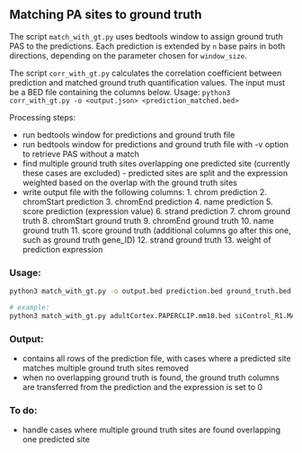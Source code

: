 ## Matching PA sites to ground truth

The script `match_with_gt.py` uses bedtools window to assign ground truth PAS to the predictions. Each prediction is extended by `n` base pairs in both directions, depending on the parameter chosen for `window_size`.

The script `corr_with_gt.py` calculates the correlation coefficient between prediction and matched ground truth quantification values. The input must be a BED file containing the columns below. Usage: `python3 corr_with_gt.py -o <output.json> <prediction_matched.bed>`

Processing steps:
- run bedtools window for predictions and ground truth file
- run bedtools window for predictions and ground truth file with -v option to retrieve PAS without a match
- find multiple ground truth sites overlapping one predicted site (currently these cases are excluded)
        - predicted sites are split and the expression weighted based on the overlap with the ground truth sites
- write output file with the following columns:
        1. chrom prediction
        2. chromStart prediction
        3. chromEnd prediction
        4. name prediction
        5. score prediction (expression value)
        6. strand prediction
        7. chrom ground truth
        8. chromStart ground truth
        9. chromEnd ground truth
        10. name ground truth
        11. score ground truth (additional columns go after this one, such as ground truth gene_ID)
        12. strand ground truth
        13. weight of prediction expression

### Usage:

```bash
python3 match_with_gt.py -o output.bed prediction.bed ground_truth.bed window_size

# example:
python3 match_with_gt.py adultCortex.PAPERCLIP.mm10.bed siControl_R1.MACEseq.mm10.bed 15
```

### Output:
- contains all rows of the prediction file, with cases where a predicted site matches multiple ground truth sites removed
- when no overlapping ground truth is found, the ground truth columns are transferred from the prediction and the expression is set to 0

### To do:
- handle cases where multiple ground truth sites are found overlapping one predicted site
